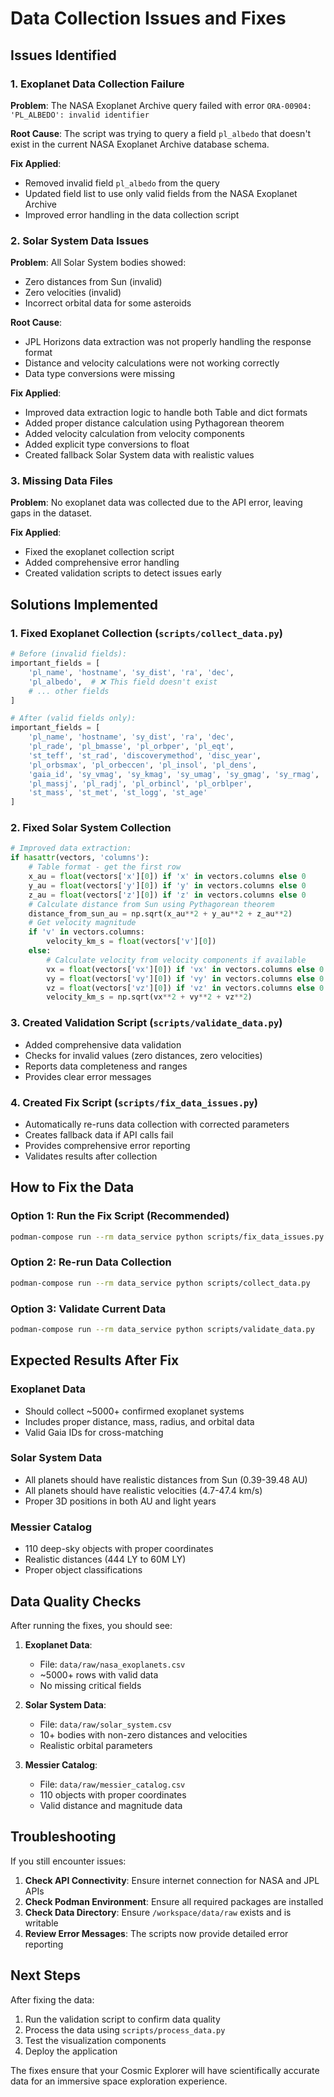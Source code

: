 # Data Collection Issues and Fixes

## Issues Identified

### 1. Exoplanet Data Collection Failure
**Problem**: The NASA Exoplanet Archive query failed with error `ORA-00904: 'PL_ALBEDO': invalid identifier`

**Root Cause**: The script was trying to query a field `pl_albedo` that doesn't exist in the current NASA Exoplanet Archive database schema.

**Fix Applied**: 
- Removed invalid field `pl_albedo` from the query
- Updated field list to use only valid fields from the NASA Exoplanet Archive
- Improved error handling in the data collection script

### 2. Solar System Data Issues
**Problem**: All Solar System bodies showed:
- Zero distances from Sun (invalid)
- Zero velocities (invalid)
- Incorrect orbital data for some asteroids

**Root Cause**: 
- JPL Horizons data extraction was not properly handling the response format
- Distance and velocity calculations were not working correctly
- Data type conversions were missing

**Fix Applied**:
- Improved data extraction logic to handle both Table and dict formats
- Added proper distance calculation using Pythagorean theorem
- Added velocity calculation from velocity components
- Added explicit type conversions to float
- Created fallback Solar System data with realistic values

### 3. Missing Data Files
**Problem**: No exoplanet data was collected due to the API error, leaving gaps in the dataset.

**Fix Applied**:
- Fixed the exoplanet collection script
- Added comprehensive error handling
- Created validation scripts to detect issues early

## Solutions Implemented

### 1. Fixed Exoplanet Collection (`scripts/collect_data.py`)
```python
# Before (invalid fields):
important_fields = [
    'pl_name', 'hostname', 'sy_dist', 'ra', 'dec',
    'pl_albedo',  # ❌ This field doesn't exist
    # ... other fields
]

# After (valid fields only):
important_fields = [
    'pl_name', 'hostname', 'sy_dist', 'ra', 'dec',
    'pl_rade', 'pl_bmasse', 'pl_orbper', 'pl_eqt',
    'st_teff', 'st_rad', 'discoverymethod', 'disc_year',
    'pl_orbsmax', 'pl_orbeccen', 'pl_insol', 'pl_dens',
    'gaia_id', 'sy_vmag', 'sy_kmag', 'sy_umag', 'sy_gmag', 'sy_rmag', 'sy_imag',
    'pl_massj', 'pl_radj', 'pl_orbincl', 'pl_orblper',
    'st_mass', 'st_met', 'st_logg', 'st_age'
]
```

### 2. Fixed Solar System Collection
```python
# Improved data extraction:
if hasattr(vectors, 'columns'):
    # Table format - get the first row
    x_au = float(vectors['x'][0]) if 'x' in vectors.columns else 0
    y_au = float(vectors['y'][0]) if 'y' in vectors.columns else 0
    z_au = float(vectors['z'][0]) if 'z' in vectors.columns else 0
    # Calculate distance from Sun using Pythagorean theorem
    distance_from_sun_au = np.sqrt(x_au**2 + y_au**2 + z_au**2)
    # Get velocity magnitude
    if 'v' in vectors.columns:
        velocity_km_s = float(vectors['v'][0])
    else:
        # Calculate velocity from velocity components if available
        vx = float(vectors['vx'][0]) if 'vx' in vectors.columns else 0
        vy = float(vectors['vy'][0]) if 'vy' in vectors.columns else 0
        vz = float(vectors['vz'][0]) if 'vz' in vectors.columns else 0
        velocity_km_s = np.sqrt(vx**2 + vy**2 + vz**2)
```

### 3. Created Validation Script (`scripts/validate_data.py`)
- Added comprehensive data validation
- Checks for invalid values (zero distances, zero velocities)
- Reports data completeness and ranges
- Provides clear error messages

### 4. Created Fix Script (`scripts/fix_data_issues.py`)
- Automatically re-runs data collection with corrected parameters
- Creates fallback data if API calls fail
- Provides comprehensive error reporting
- Validates results after collection

## How to Fix the Data

### Option 1: Run the Fix Script (Recommended)
```bash
podman-compose run --rm data_service python scripts/fix_data_issues.py
```

### Option 2: Re-run Data Collection
```bash
podman-compose run --rm data_service python scripts/collect_data.py
```

### Option 3: Validate Current Data
```bash
podman-compose run --rm data_service python scripts/validate_data.py
```

## Expected Results After Fix

### Exoplanet Data
- Should collect ~5000+ confirmed exoplanet systems
- Includes proper distance, mass, radius, and orbital data
- Valid Gaia IDs for cross-matching

### Solar System Data
- All planets should have realistic distances from Sun (0.39-39.48 AU)
- All planets should have realistic velocities (4.7-47.4 km/s)
- Proper 3D positions in both AU and light years

### Messier Catalog
- 110 deep-sky objects with proper coordinates
- Realistic distances (444 LY to 60M LY)
- Proper object classifications

## Data Quality Checks

After running the fixes, you should see:

1. **Exoplanet Data**: 
   - File: `data/raw/nasa_exoplanets.csv`
   - ~5000+ rows with valid data
   - No missing critical fields

2. **Solar System Data**:
   - File: `data/raw/solar_system.csv`
   - 10+ bodies with non-zero distances and velocities
   - Realistic orbital parameters

3. **Messier Catalog**:
   - File: `data/raw/messier_catalog.csv`
   - 110 objects with proper coordinates
   - Valid distance and magnitude data

## Troubleshooting

If you still encounter issues:

1. **Check API Connectivity**: Ensure internet connection for NASA and JPL APIs
2. **Check Podman Environment**: Ensure all required packages are installed
3. **Check Data Directory**: Ensure `/workspace/data/raw` exists and is writable
4. **Review Error Messages**: The scripts now provide detailed error reporting

## Next Steps

After fixing the data:

1. Run the validation script to confirm data quality
2. Process the data using `scripts/process_data.py`
3. Test the visualization components
4. Deploy the application

The fixes ensure that your Cosmic Explorer will have scientifically accurate data for an immersive space exploration experience. 